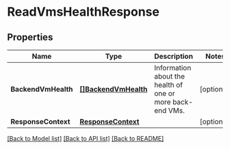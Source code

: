 # ReadVmsHealthResponse

## Properties

Name | Type | Description | Notes
------------ | ------------- | ------------- | -------------
**BackendVmHealth** | [**[]BackendVmHealth**](BackendVmHealth.md) | Information about the health of one or more back-end VMs. | [optional] 
**ResponseContext** | [**ResponseContext**](ResponseContext.md) |  | [optional] 

[[Back to Model list]](../README.md#documentation-for-models) [[Back to API list]](../README.md#documentation-for-api-endpoints) [[Back to README]](../README.md)


